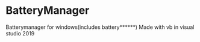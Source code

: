 # BatteryManager
Batterymanager for windows(includes battery******)
Made with vb in visual studio 2019
